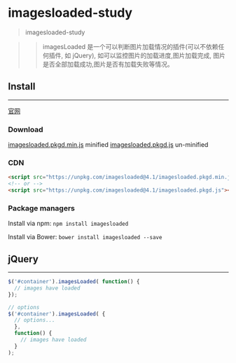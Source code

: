 # imagesloaded-study

> imagesloaded-study
> 

> > imagesLoaded 是一个可以判断图片加载情况的插件(可以不依赖任何插件, 如 jQuery), 如可以监控图片的加载进度,图片加载完成, 图片是否全部加载成功,图片是否有加载失败等情况。

## Install

---

[官网](https://github.com/desandro/imagesloaded)

### Download

[imagesloaded.pkgd.min.js](https://unpkg.com/imagesloaded@4/imagesloaded.pkgd.min.js) minified
[imagesloaded.pkgd.js](https://unpkg.com/imagesloaded@4/imagesloaded.pkgd.js) un-minified

### CDN

```html
<script src="https://unpkg.com/imagesloaded@4.1/imagesloaded.pkgd.min.js"></script>
<!-- or -->
<script src="https://unpkg.com/imagesloaded@4.1/imagesloaded.pkgd.js"></script>
```

### Package managers

Install via npm: `npm install imagesloaded`

Install via Bower: `bower install imagesloaded --save`


## jQuery 

---

```js
$('#container').imagesLoaded( function() {
  // images have loaded
});

// options
$('#container').imagesLoaded( {
  // options...
  },
  function() {
    // images have loaded
  }
);
```
